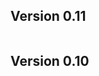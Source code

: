 ## Version 0.11

```{include} /release-notes/0.11.0.md
```

## Version 0.10

```{include} /release-notes/0.10.2.md
```

```{include} /release-notes/0.10.1.md
```

```{include} /release-notes/0.10.0.md
```

